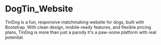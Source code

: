 # DogTin_Website
TinDog is a fun, responsive matchmaking website for dogs, built with Bootstrap.  With clean design, mobile-ready features, and flexible pricing plans, TinDog is more than just a parody  it's a paw-some platform with real potential.
